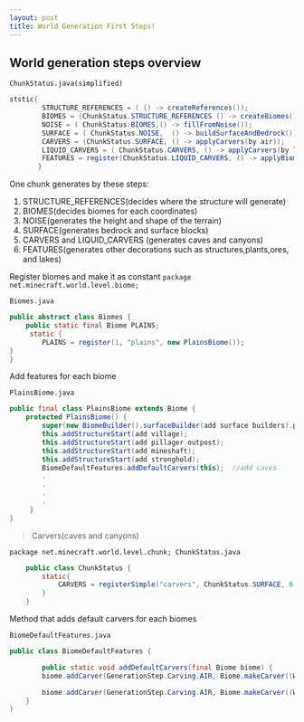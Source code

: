 ```yaml
---
layout: post
title: World Generation First Steps!
---
```


World generation steps overview
-------------

`ChunkStatus.java(simplified)`
```java
ststic{
        STRUCTURE_REFERENCES = ( () -> createReferences());
        BIOMES = (ChunkStatus.STRUCTURE_REFERENCES () -> createBiomes());
        NOISE = ( ChunkStatus.BIOMES,() -> fillFromNoise());
        SURFACE = ( ChunkStatus.NOISE,  () -> buildSurfaceAndBedrock());
        CARVERS = (ChunkStatus.SURFACE, () -> applyCarvers(by air));
        LIQUID_CARVERS = ( ChunkStatus.CARVERS, () -> applyCarvers(by liquid));
        FEATURES = register(ChunkStatus.LIQUID_CARVERS, () -> applyBiomeDecoration())
       }
```

One chunk generates by these steps:
1. STRUCTURE_REFERENCES(decides where the structure will generate)
2. BIOMES(decides biomes for each coordinates)
3. NOISE(generates the height and shape of the terrain)
4. SURFACE(generates bedrock and surface blocks)
5. CARVERS and LIQUID_CARVERS (generates caves and canyons)
6. FEATURES(generates other decorations such as structures,plants,ores, and lakes)









Register biomes and make it as constant
`package net.minecraft.world.level.biome;`

`Biomes.java`

```java
public abstract class Biomes {
    public static final Biome PLAINS;
     static {
        PLAINS = register(1, "plains", new PlainsBiome());
}
}
```

Add features for each biome

`PlainsBiome.java`

```java
public final class PlainsBiome extends Biome {
    protected PlainsBiome() {
        super(new BiomeBuilder().surfaceBuilder(add surface builders).precipitation(Precipitation.RAIN).biomeCategory(BiomeCategory.PLAINS).depth(0.125f).scale(0.05f).temperature(0.8f).downfall(0.4f).waterColor(4159204).waterFogColor(329011).parent(null));
        this.addStructureStart(add village);
        this.addStructureStart(add pillager outpost);
        this.addStructureStart(add mineshaft);
        this.addStructureStart(add stronghold);
        BiomeDefaultFeatures.addDefaultCarvers(this);  //add caves
        .
        .
        .
        .
     }
}
```

> Carvers(caves and canyons)

`package net.minecraft.world.level.chunk; ChunkStatus.java`

```java
    public class ChunkStatus {
        static{
            CARVERS = registerSimple("carvers", ChunkStatus.SURFACE, 0, ChunkStatus.PRE_FEATURES, ChunkType.PROTOCHUNK, (serverLevel, chunkGenerator, list, chunk) -> chunkGenerator.applyCarvers(serverLevel.getBiomeManager().withDifferentSource(chunkGenerator.getBiomeSource()), chunk, GenerationStep.Carving.AIR));
        }
    }
```

Method that adds default carvers for each biomes

`BiomeDefaultFeatures.java`

```java
public class BiomeDefaultFeatures {

        public static void addDefaultCarvers(final Biome biome) {
        biome.addCarver(GenerationStep.Carving.AIR, Biome.makeCarver((WorldCarver<C>)WorldCarver.CAVE, (C)new ProbabilityFeatureConfiguration(cave rarity)));

        biome.addCarver(GenerationStep.Carving.AIR, Biome.makeCarver((WorldCarver<C>)WorldCarver.CANYON, (C)new ProbabilityFeatureConfiguration(canyon rarity)));
    }
}
```
